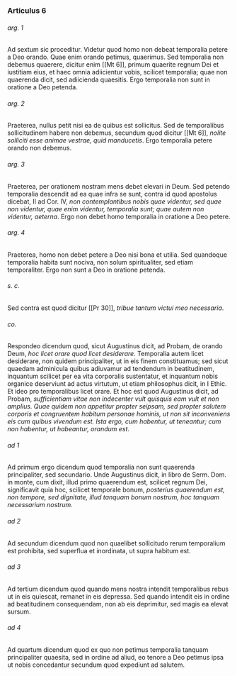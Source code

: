 ### Articulus 6

###### arg. 1
Ad sextum sic proceditur. Videtur quod homo non debeat temporalia petere a Deo orando. Quae enim orando petimus, quaerimus. Sed temporalia non debemus quaerere, dicitur enim [[Mt 6]], primum quaerite regnum Dei et iustitiam eius, et haec omnia adiicientur vobis, scilicet temporalia; quae non quaerenda dicit, sed adiicienda quaesitis. Ergo temporalia non sunt in oratione a Deo petenda.

###### arg. 2
Praeterea, nullus petit nisi ea de quibus est sollicitus. Sed de temporalibus sollicitudinem habere non debemus, secundum quod dicitur [[Mt 6]], *nolite solliciti esse animae vestrae, quid manducetis*. Ergo temporalia petere orando non debemus.

###### arg. 3
Praeterea, per orationem nostram mens debet elevari in Deum. Sed petendo temporalia descendit ad ea quae infra se sunt, contra id quod apostolus dicebat, II ad Cor. IV, *non contemplantibus nobis quae videntur, sed quae non videntur, quae enim videntur, temporalia sunt; quae autem non videntur, aeterna*. Ergo non debet homo temporalia in oratione a Deo petere.

###### arg. 4
Praeterea, homo non debet petere a Deo nisi bona et utilia. Sed quandoque temporalia habita sunt nociva, non solum spiritualiter, sed etiam temporaliter. Ergo non sunt a Deo in oratione petenda.

###### s. c.
Sed contra est quod dicitur [[Pr 30]], *tribue tantum victui meo necessaria*.

###### co.
Respondeo dicendum quod, sicut Augustinus dicit, ad Probam, de orando Deum, *hoc licet orare quod licet desiderare*. Temporalia autem licet desiderare, non quidem principaliter, ut in eis finem constituamus; sed sicut quaedam adminicula quibus adiuvamur ad tendendum in beatitudinem, inquantum scilicet per ea vita corporalis sustentatur, et inquantum nobis organice deserviunt ad actus virtutum, ut etiam philosophus dicit, in I Ethic. Et ideo pro temporalibus licet orare. Et hoc est quod Augustinus dicit, ad Probam, *sufficientiam vitae non indecenter vult quisquis eam vult et non amplius. Quae quidem non appetitur propter seipsam, sed propter salutem corporis et congruentem habitum personae hominis, ut non sit inconveniens eis cum quibus vivendum est. Ista ergo, cum habentur, ut teneantur; cum non habentur, ut habeantur, orandum est*.

###### ad 1
Ad primum ergo dicendum quod temporalia non sunt quaerenda principaliter, sed secundario. Unde Augustinus dicit, in libro de Serm. Dom. in monte, cum dixit, illud primo quaerendum est, scilicet regnum Dei, significavit quia hoc, scilicet temporale bonum, *posterius quaerendum est, non tempore, sed dignitate, illud tanquam bonum nostrum, hoc tanquam necessarium nostrum*.

###### ad 2
Ad secundum dicendum quod non quaelibet sollicitudo rerum temporalium est prohibita, sed superflua et inordinata, ut supra habitum est.

###### ad 3
Ad tertium dicendum quod quando mens nostra intendit temporalibus rebus ut in eis quiescat, remanet in eis depressa. Sed quando intendit eis in ordine ad beatitudinem consequendam, non ab eis deprimitur, sed magis ea elevat sursum.

###### ad 4
Ad quartum dicendum quod ex quo non petimus temporalia tanquam principaliter quaesita, sed in ordine ad aliud, eo tenore a Deo petimus ipsa ut nobis concedantur secundum quod expediunt ad salutem.

